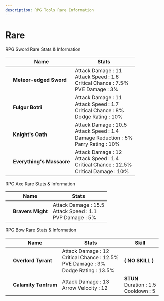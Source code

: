 ```yaml
---
description: RPG Tools Rare Information
---
```


# Rare

RPG Sword Rare Stats & Information

<table><thead><tr><th data-type="files"></th><th>Name</th><th>Stats</th></tr></thead><tbody><tr><td></td><td><strong>Meteor-edged Sword</strong></td><td>Attack Damage : 11<br>Attack Speed : 1.6<br>Critical Chance : 7.5%<br>PVE Damage : 3%</td></tr><tr><td></td><td><strong>Fulgur Botri</strong></td><td>Attack Damage : 11<br>Attack Speed : 1.7<br>Critical Chance : 8%<br>Dodge Rating : 10%</td></tr><tr><td></td><td><strong>Knight's Oath</strong></td><td>Attack Damage : 10.5<br>Attack Speed : 1.4<br>Damage Reduction : 5%<br>Parry Rating : 10%</td></tr><tr><td></td><td><strong>Everything's Massacre</strong></td><td>Attack Damage : 12<br>Attack Speed : 1.4<br>Critical Chance : 12.5%<br>Critical Damage : 10%</td></tr></tbody></table>

RPG Axe Rare Stats & Information

<table><thead><tr><th data-type="files"></th><th>Name</th><th>Stats</th></tr></thead><tbody><tr><td></td><td><strong>Bravers Might</strong></td><td>Attack Damage : 15.5<br>Attack Speed : 1.1<br>PVP Damage : 5%</td></tr></tbody></table>

RPG Bow Rare Stats & Information

<table><thead><tr><th data-type="files"></th><th>Name</th><th>Stats</th><th>Skill</th></tr></thead><tbody><tr><td></td><td><strong>Overlord Tyrant</strong></td><td>Attack Damage : 12<br>Critical Chance : 12.5%<br>PVE Damage : 3%<br>Dodge Rating : 13.5%</td><td><strong>( NO SKILL )</strong></td></tr><tr><td></td><td><strong>Calamity Tantrum</strong></td><td>Attack Damage : 13<br>Arrow Velocity : 12</td><td><strong>STUN</strong><br>Duration : 1.5<br>Cooldown : 5</td></tr></tbody></table>
